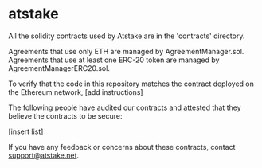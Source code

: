 # atstake

All the solidity contracts used by Atstake are in the 'contracts' directory. 

Agreements that use only ETH are managed by AgreementManager.sol. 
Agreements that use at least one ERC-20 token are managed by AgreementManagerERC20.sol.

To verify that the code in this repository matches the contract deployed on the Ethereum network, [add instructions]

The following people have audited our contracts and attested that they believe the contracts to be secure:

[insert list]

If you have any feedback or concerns about these contracts, contact support@atstake.net.
